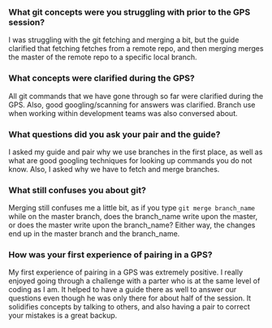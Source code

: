 ### What git concepts were you struggling with prior to the GPS session?
I was struggling with the git fetching and merging a bit, but the guide clarified that fetching fetches from a remote repo, and then merging merges the master of the remote repo to a specific local branch.
### What concepts were clarified during the GPS?
All git commands that we have gone through so far were clarified during the GPS.  Also, good googling/scanning for answers was clarified.  Branch use when working within development teams was also conversed about.
### What questions did you ask your pair and the guide?
I asked my guide and pair why we use branches in the first place, as well as what are good googling techniques for looking up commands you do not know.  Also, I asked why we have to fetch and merge branches.
### What still confuses you about git?
Merging still confuses me a little bit, as if you type `git merge branch_name` while on the master branch, does the branch_name write upon the master, or does the master write upon the branch_name?  Either way, the changes end up in the master branch and the branch_name.
### How was your first experience of pairing in a GPS?
My first experience of pairing in a GPS was extremely positive.  I really enjoyed going through a challenge with a parter who is at the same level of coding as I am.  It helped to have a guide there as well to answer our questions even though he was only there for about half of the session.  It solidifies concepts by talking to others, and also having a pair to correct your mistakes is a great backup.